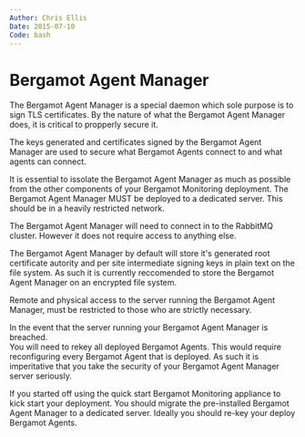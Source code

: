 ```yaml
---
Author: Chris Ellis
Date: 2015-07-10
Code: bash
---
```

# Bergamot Agent Manager

The Bergamot Agent Manager is a special daemon which sole purpose is to 
sign TLS certificates.  By the nature of what the Bergamot Agent Manager 
does, it is critical to propperly secure it.

The keys generated and certificates signed by the Bergamot Agent Manager 
are used to secure what Bergamot Agents connect to and what agents can 
connect.

It is essential to issolate the Bergamot Agent Manager as much as possible 
from the other components of your Bergamot Monitoring deployment.  The 
Bergamot Agent Manager MUST be deployed to a dedicated server.  This should 
be in a heavily restricted network.

The Bergamot Agent Manager will need to connect in to the RabbitMQ cluster. 
However it does not require access to anything else.

The Bergamot Agent Manager by default will store it's generated root 
certificate autority and per site intermediate signing keys in plain text 
on the file system.  As such it is currently reccomended to store the Bergamot 
Agent Manager on an encrypted file system.

Remote and physical access to the server running the Bergamot Agent Manager, 
must be restricted to those who are strictly necessary.

In the event that the server running your Bergamot Agent Manager is breached.  
You will need to rekey all deployed Bergamot Agents.  This would require 
reconfiguring every Bergamot Agent that is deployed. As such it is imperitative 
that you take the security of your Bergamot Agent Manager server seriously.

If you started off using the quick start Bergamot Monitoring appliance to kick 
start your deployment.  You should migrate the pre-installed Bergamot Agent 
Manager to a dedicated server.  Ideally you should re-key your deploy Bergamot 
Agents.
